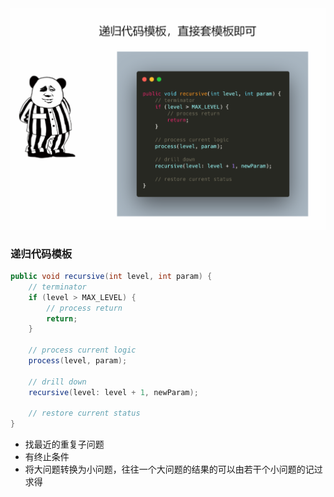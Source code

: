

<img src="../.vuepress/public/image-20200412185819136.png" alt="image-20200412185819136" style="zoom:150%;" />

### 递归代码模板

```java
public void recursive(int level, int param) {
	// terminator 
    if (level > MAX_LEVEL) {
        // process return 
        return;
    }
    
    // process current logic
    process(level, param);
    
    // drill down
    recursive(level: level + 1, newParam);
    
    // restore current status
}
```



- 找最近的重复子问题
- 有终止条件
- 将大问题转换为小问题，往往一个大问题的结果的可以由若干个小问题的记过求得